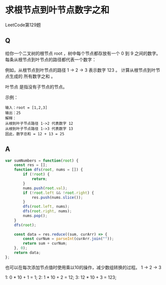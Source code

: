 # 求根节点到叶节点数字之和
LeetCode第129题

## Q
给你一个二叉树的根节点 root ，树中每个节点都存放有一个 0 到 9 之间的数字。
每条从根节点到叶节点的路径都代表一个数字：

例如，从根节点到叶节点的路径 1 -> 2 -> 3 表示数字 123 。
计算从根节点到叶节点生成的 所有数字之和 。

叶节点 是指没有子节点的节点。

示例：
```
输入：root = [1,2,3]
输出：25
解释：
从根到叶子节点路径 1->2 代表数字 12
从根到叶子节点路径 1->3 代表数字 13
因此，数字总和 = 12 + 13 = 25

```

## A
```javascript
var sumNumbers = function(root) {
    const res = [];
    function dfs(root, nums = []) {
        if (!root) {
            return;
        }
        nums.push(root.val);
        if (!root.left && !root.right) {
            res.push(nums.slice());
        }
        dfs(root.left, nums);
        dfs(root.right, nums);
        nums.pop();
    }
    dfs(root);
    
    const data = res.reduce((sum, curArr) => {
        const curNum = parseInt(curArr.join(""));
        return sum + curNum;
    }, 0);
    return data;
};
```
也可以在每次添加节点值时使用乘以10的操作，减少数组转换的过程。
1 -> 2 -> 3

1: 0 * 10 + 1 = 1;
2: 1 * 10 + 2 = 12;
3: 12 * 10 + 3 = 123;